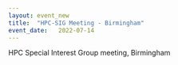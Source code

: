 ```yaml
---
layout: event_new
title:  "HPC-SIG Meeting - Birmingham"
event_date:   2022-07-14
---
```


HPC Special Interest Group meeting, Birmingham
